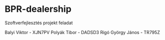 # BPR-dealership
Szoftverfejlesztés projekt feladat

Balyi Viktor - XJN7PV
Polyák Tibor - DADSD3
Rigó György János - TR795Z
